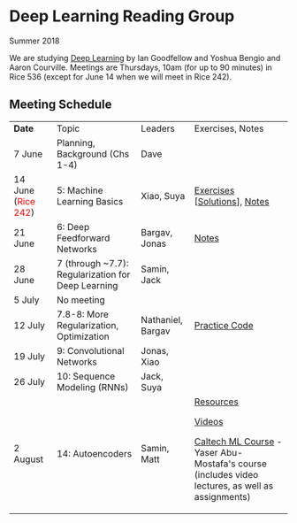 # Deep Learning Reading Group

Summer 2018

We are studying [Deep Learning](http://www.deeplearningbook.org/) by Ian Goodfellow and Yoshua Bengio and Aaron Courville. Meetings are Thursdays, 10am (for up to 90 minutes) in Rice 536 (except for June 14 when we will meet in Rice 242). 

## Meeting Schedule

<table>
  <tr>
    <td><b>Date</b></td><td>Topic</td><td>Leaders</td><td>Exercises, Notes</td></tr>
  <tr>
    <td>7 June</td>
    <td>Planning, Background (Chs 1-4)</td>
    <td>Dave</td>
    <td></td>
  </tr>
  <tr>
    <td>14 June (<font color="red">Rice 242</font>)</td>
    <td>5: Machine Learning Basics</td>
    <td>Xiao, Suya</td>
    <td><a href="https://github.com/uvasrg/deeplearning/raw/master/Exercise%20for%20Chapter%205.pdf">Exercises</a> [<a href="https://github.com/uvasrg/deeplearning/raw/master/Solution%20to%20Exercise%20for%20Chapter%205.pdf">Solutions</a>], <a href="https://github.com/uvasrg/deeplearning/raw/master/notes/ch5-scaled.pdf">Notes</a>
  </tr>
  <tr>
    <td>21 June</td>
    <td>6: Deep Feedforward Networks</td>
    <td>Bargav, Jonas</td>
    <td><a href="https://github.com/uvasrg/deeplearning/raw/master/notes/ch6-notes.pdf">Notes</a></td>
  </tr>
  <tr>
    <td>28 June</td>
    <td>7 (through ~7.7): Regularization for Deep Learning</td>
    <td>Samin, Jack</td>
    <td></td>
  </tr>
  <tr>
    <td>5 July</td>
    <td colspan=3>No meeting</td>
  </tr>
  <tr>
    <td>12 July</td>
    <td>7.8-8: More Regularization, Optimization</td>
    <td>Nathaniel, Bargav</td>
    <td><a href="https://github.com/uvasrg/deeplearning/raw/master/notes/NNTraining.py">Practice Code</a></td>
  </tr>
  <tr>
    <td>19 July</td>
    <td>9: Convolutional Networks</td>
    <td>Jonas, Xiao</td>
    <td></td>
  </tr>
  <tr>
    <td>26 July</td>
    <td>10: Sequence Modeling (RNNs)</td>
    <td>Jack, Suya</td>
    <td></td>
  </tr>
  <tr>
    <td>2 August</td>
    <td>14: Autoencoders</td>
    <td>Samin, Matt</td>
    <td><a href="https://github.com/uvasrg/deeplearning/raw/master/notes/autoencodernotes.pdf>[Notes] (Matt)</a></td>
  </tr>
  <tr>
    <td>9 August</td>
    <td>Reinforcement Learning</td>
    <td>Samin</td>
    <td></td>
  </tr>
  </table>
  
  ## Resources
  
[Videos](https://www.youtube.com/playlist?list=PLsXu9MHQGs8df5A4PzQGw-kfviylC-R9b)


[Caltech ML Course](http://work.caltech.edu/telecourse.html) - Yaser Abu-Mostafa's course (includes video lectures, as well as assignments)



